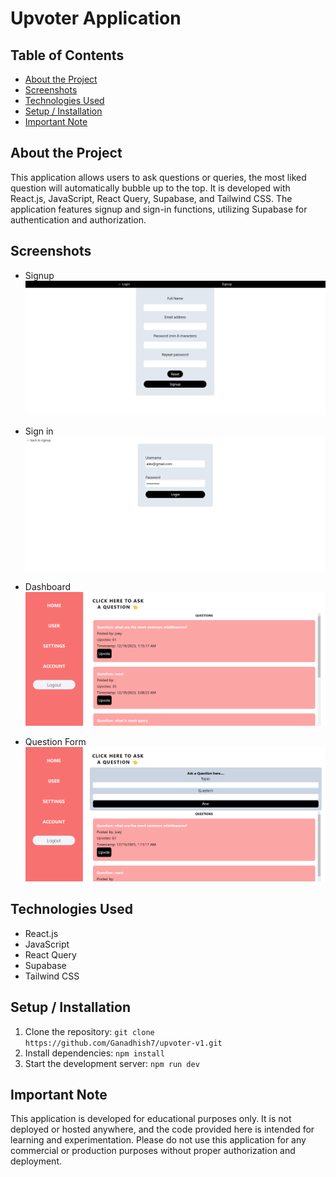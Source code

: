 # Upvoter Application

## Table of Contents
- [About the Project](#about-the-project)
- [Screenshots](#screenshots)
- [Technologies Used](#technologies-used)
- [Setup / Installation](#setup--installation)
- [Important Note](#important-note)


## About the Project
This application allows users to ask questions or queries, the most liked question will automatically bubble up to the top. It is developed with React.js, JavaScript, React Query, Supabase, and Tailwind CSS. The application features signup and sign-in functions, utilizing Supabase for authentication and authorization.

## Screenshots
- Signup
![Signup Page](./public/screenshots/Signup.png)

- Sign in
![Signin Page](./public/screenshots/Signin.png)

- Dashboard
![Dashboard](./public/screenshots/Dashboard.png)

- Question Form
![Question Submission](./public/screenshots/Question-form.png)

## Technologies Used
- React.js
- JavaScript
- React Query
- Supabase
- Tailwind CSS

## Setup / Installation
1. Clone the repository: `git clone https://github.com/Ganadhish7/upvoter-v1.git`
2. Install dependencies: `npm install`
3. Start the development server: `npm run dev`

## Important Note

This application is developed for educational purposes only. It is not deployed or hosted anywhere, and the code provided here is intended for learning and experimentation. Please do not use this application for any commercial or production purposes without proper authorization and deployment.
